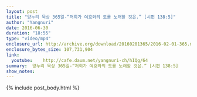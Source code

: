```yaml
---
layout: post
title: "양누리 묵상 365일-“저희가 여호와의 도를 노래할 것은.” [시편 138:5]"
author: "Yangnuri"
date: 2016-06-30
duration: "18:55"
type: "video/mp4"
enclosure_url: http://archive.org/download/20160201365/2016-02-01-365.mp4
enclosure_bytes_size: 107,731,904       
link:
  youtube:    http://cafe.daum.net/yangnuri-ch/hIQg/64
summary:  양누리 묵상 365일-“저희가 여호와의 도를 노래할 것은.” [시편 138:5]
show_notes:
---
```

{% include post_body.html %}
